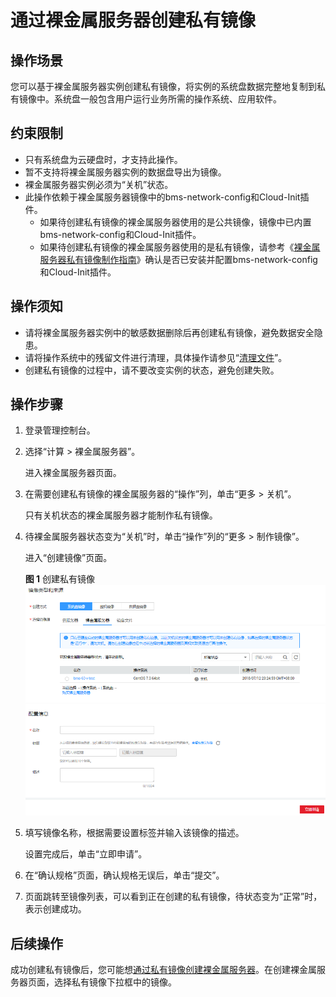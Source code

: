 # 通过裸金属服务器创建私有镜像<a name="bms_01_0026"></a>

## 操作场景<a name="section9787459153815"></a>

您可以基于裸金属服务器实例创建私有镜像，将实例的系统盘数据完整地复制到私有镜像中。系统盘一般包含用户运行业务所需的操作系统、应用软件。

## 约束限制<a name="section036311301271"></a>

-   只有系统盘为云硬盘时，才支持此操作。
-   暂不支持将裸金属服务器实例的数据盘导出为镜像。
-   裸金属服务器实例必须为“关机”状态。
-   此操作依赖于裸金属服务器镜像中的bms-network-config和Cloud-Init插件。
    -   如果待创建私有镜像的裸金属服务器使用的是公共镜像，镜像中已内置bms-network-config和Cloud-Init插件。
    -   如果待创建私有镜像的裸金属服务器使用的是私有镜像，请参考《[裸金属服务器私有镜像制作指南](https://support.huaweicloud.com/bpicg-bms/bms_03_0032.html)》确认是否已安装并配置bms-network-config和Cloud-Init插件。


## 操作须知<a name="section443273503917"></a>

-   请将裸金属服务器实例中的敏感数据删除后再创建私有镜像，避免数据安全隐患。
-   请将操作系统中的残留文件进行清理，具体操作请参见“[清理文件](https://support.huaweicloud.com/bpicg-bms/bms_03_0052.html)”。
-   创建私有镜像的过程中，请不要改变实例的状态，避免创建失败。

## 操作步骤<a name="section183213224212"></a>

1.  登录管理控制台。
2.  选择“计算 \> 裸金属服务器”。

    进入裸金属服务器页面。

3.  在需要创建私有镜像的裸金属服务器的“操作”列，单击“更多 \> 关机”。

    只有关机状态的裸金属服务器才能制作私有镜像。

4.  待裸金属服务器状态变为“关机”时，单击“操作”列的“更多 \> 制作镜像”。

    进入“创建镜像”页面。

    **图 1**  创建私有镜像<a name="fig29671113194815"></a>  
    ![](figures/创建私有镜像.png "创建私有镜像")

5.  填写镜像名称，根据需要设置标签并输入该镜像的描述。

    设置完成后，单击“立即申请”。

6.  在“确认规格”页面，确认规格无误后，单击“提交”。
7.  页面跳转至镜像列表，可以看到正在创建的私有镜像，待状态变为“正常”时，表示创建成功。

## 后续操作<a name="section11102012213"></a>

成功创建私有镜像后，您可能想[通过私有镜像创建裸金属服务器](通过私有镜像创建裸金属服务器.md)。在创建裸金属服务器页面，选择私有镜像下拉框中的镜像。

